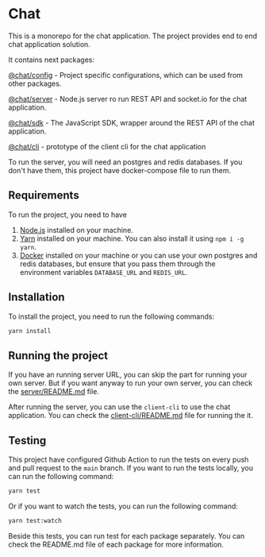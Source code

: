 # Chat

This is a monorepo for the chat application. The project provides end to end chat application solution.

It contains next packages:

[@chat/config](./packages/config/README.md) - Project specific configurations, which can be used from other packages.

[@chat/server](./packages/server/README.md) - Node.js server ro run REST API and socket.io for the chat application.

[@chat/sdk](./packages/sdk/README.md) - The JavaScript SDK, wrapper around the REST API of the chat application.

[@chat/cli](./packages/client-cli/README.md) - prototype of the client cli for the chat application

To run the server, you will need an postgres and redis databases. If you don't have them, this project have docker-compose file to run them.

## Requirements

To run the project, you need to have

1. [Node.js](https://nodejs.org/en/) installed on your machine.
2. [Yarn](https://yarnpkg.com/) installed on your machine. You can also install it using `npm i -g yarn`.
3. [Docker](https://www.docker.com/) installed on your machine or you can use your own postgres and redis databases,
   but ensure that you pass them through the environment variables `DATABASE_URL` and `REDIS_URL`.

## Installation

To install the project, you need to run the following commands:

```bash
yarn install
```

## Running the project

If you have an running server URL, you can skip the part for running your own server. But if you want anyway to run your own server, you can check the [server/README.md](./packages/server/README.md) file.

After running the server, you can use the `client-cli` to use the chat application. You can check the [client-cli/README.md](./packages/client-cli/README.md) file for running the it.

## Testing

This project have configured Github Action to run the tests on every push and pull request to the `main` branch. If you want to run the tests locally, you can run the following command:

```bash
yarn test
```

Or if you want to watch the tests, you can run the following command:

```bash
yarn test:watch
```

Beside this tests, you can run test for each package separately. You can check the README.md file of each package for more information.
